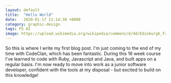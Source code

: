 ```yaml
---
layout: default
title:  "Hello World"
date:   2020-01-17 11:14:30 +0000
category: graphic-design
tags: PS AI
image: https://upload.wikimedia.org/wikipedia/commons/d/dd/Edinburgh_Fringe_037.jpg 
---
```


So this is where I write my first blog post. I'm just coming to the end of my time with CodeClan, which has been fantastic. During this 16 week course I've learned to code with Ruby, Javascript and Java, and built apps on a regular basis. I'm now ready to move into work as a junior software developer, confident with the tools at my disposal - but excited to build on this knowledge!
